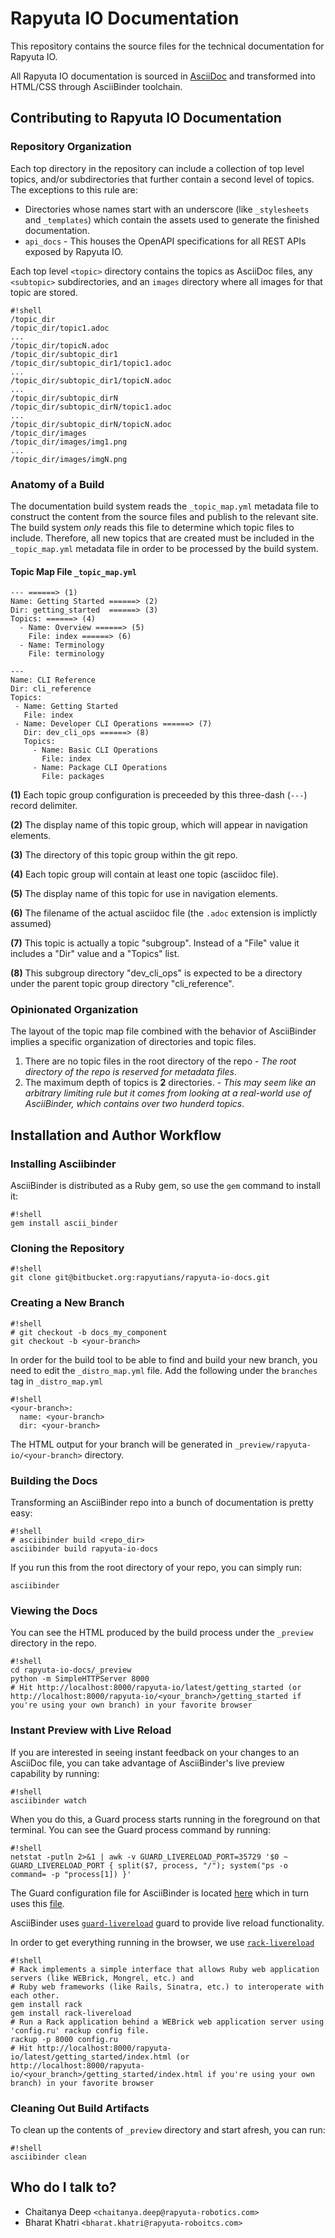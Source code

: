 # Rapyuta IO Documentation
This repository contains the source files for the technical documentation for Rapyuta IO.

All Rapyuta IO documentation is sourced in [AsciiDoc](http://www.methods.co.nz/asciidoc/) and transformed into HTML/CSS through AsciiBinder toolchain. 

## Contributing to Rapyuta IO Documentation

### Repository Organization

Each top directory in the repository can include a collection of top level topics, and/or subdirectories that further contain a second level of topics. The exceptions to this rule are:

- Directories whose names start with an underscore (like `_stylesheets` and `_templates`) which contain the assets used to generate the finished documentation.
- `api_docs` - This houses the OpenAPI specifications for all REST APIs exposed by Rapyuta IO.

Each top level `<topic>` directory contains the topics as AsciiDoc files, any `<subtopic>` subdirectories, and an `images` directory
where all images for that topic are stored. 

```
#!shell
/topic_dir
/topic_dir/topic1.adoc
...
/topic_dir/topicN.adoc
/topic_dir/subtopic_dir1
/topic_dir/subtopic_dir1/topic1.adoc
...
/topic_dir/subtopic_dir1/topicN.adoc
...
/topic_dir/subtopic_dirN
/topic_dir/subtopic_dirN/topic1.adoc
...
/topic_dir/subtopic_dirN/topicN.adoc
/topic_dir/images
/topic_dir/images/img1.png
...
/topic_dir/images/imgN.png
```

### Anatomy of a Build

The documentation build system reads the `_topic_map.yml` metadata file to construct the content from the source files and publish to the relevant site. The build system *only* reads this file to determine which topic files to include. Therefore, all new topics that are created must be included in the `_topic_map.yml` metadata file in order to be processed by the build system.

#### Topic Map File `_topic_map.yml`

```
--- ======> (1)
Name: Getting Started ======> (2)
Dir: getting_started  ======> (3)
Topics: ======> (4)
  - Name: Overview ======> (5)
    File: index ======> (6)
  - Name: Terminology
    File: terminology 

---
Name: CLI Reference
Dir: cli_reference
Topics:
 - Name: Getting Started
   File: index
 - Name: Developer CLI Operations ======> (7)
   Dir: dev_cli_ops ======> (8)
   Topics:
     - Name: Basic CLI Operations
       File: index 
     - Name: Package CLI Operations
       File: packages
```

**(1)** Each topic group configuration is preceeded by this three-dash (`---`) record delimiter.

**(2)** The display name of this topic group, which will appear in navigation elements.

**(3)** The directory of this topic group within the git repo. 

**(4)** Each topic group will contain at least one topic (asciidoc file).

**(5)** The display name of this topic for use in navigation elements. 

**(6)** The filename of the actual asciidoc file (the `.adoc` extension is implictly assumed)

**(7)** This topic is actually a topic "subgroup". Instead of a "File" value it includes a "Dir" value and a "Topics" list.

**(8)** This subgroup directory "dev_cli_ops" is expected to be a directory under the parent topic group directory "cli_reference".

### Opinionated Organization
The layout of the topic map file combined with the behavior of AsciiBinder implies a specific organization of directories and topic files. 

1. There are no topic files in the root directory of the repo - *The root directory of the repo is reserved for metadata files*.
2. The maximum depth of topics is **2** directories. - *This may seem like an arbitrary limiting rule but it comes from looking at a real-world use of AsciiBinder, which contains over two hunderd topics*.

## Installation and Author Workflow

### Installing Asciibinder

AsciiBinder is distributed as a Ruby gem, so use the `gem` command to install it:

```
#!shell
gem install ascii_binder
```

### Cloning the Repository

```
#!shell
git clone git@bitbucket.org:rapyutians/rapyuta-io-docs.git
```

### Creating a New Branch
```
#!shell
# git checkout -b docs_my_component
git checkout -b <your-branch>
```

In order for the build tool to be able to find and build your new branch, you need to edit the `_distro_map.yml` file. Add the following under the `branches` tag in `_distro_map.yml`

```
#!shell
<your-branch>:
  name: <your-branch>
  dir: <your-branch>
```

The HTML output for your branch will be generated in `_preview/rapyuta-io/<your-branch>` directory.


### Building the Docs

Transforming an AsciiBinder repo into a bunch of documentation is pretty easy:

```
#!shell
# asciibinder build <repo_dir>
asciibinder build rapyuta-io-docs
```

If you run this from the root directory of your repo, you can simply run:

```
asciibinder
```

### Viewing the Docs

You can see the HTML produced by the build process under the `_preview` directory in the repo. 

```
#!shell
cd rapyuta-io-docs/_preview
python -m SimpleHTTPServer 8000
# Hit http://localhost:8000/rapyuta-io/latest/getting_started (or http://localhost:8000/rapyuta-io/<your_branch>/getting_started if you're using your own branch) in your favorite browser
```

### Instant Preview with Live Reload

If you are interested in seeing instant feedback on your changes to an AsciiDoc file, you can take advantage of AsciiBinder's
live preview capability by running:

```
#!shell
asciibinder watch
```

When you do this, a Guard process starts running in the foreground on that terminal. You can see the Guard process command by running: 
```
#!shell
netstat -putln 2>&1 | awk -v GUARD_LIVERELOAD_PORT=35729 '$0 ~ GUARD_LIVERELOAD_PORT { split($7, process, "/"); system("ps -o command= -p "process[1]) }'
``` 

The Guard configuration file for AsciiBinder is located [here](https://github.com/redhataccess/ascii_binder/blob/master/Guardfile) which in turn uses this [file](https://github.com/redhataccess/ascii_binder/blob/master/lib/ascii_binder/tasks/guards.rb).

AsciiBinder uses [`guard-livereload`](https://github.com/guard/guard-livereload) guard to provide live reload functionality. 

In order to get everything running in the browser, we use [`rack-livereload`](https://github.com/johnbintz/rack-livereload)

```
#!shell
# Rack implements a simple interface that allows Ruby web application servers (like WEBrick, Mongrel, etc.) and 
# Ruby web frameworks (like Rails, Sinatra, etc.) to interoperate with each other.
gem install rack
gem install rack-livereload
# Run a Rack application behind a WEBrick web application server using 'config.ru' rackup config file. 
rackup -p 8000 config.ru
# Hit http://localhost:8000/rapyuta-io/latest/getting_started/index.html (or http://localhost:8000/rapyuta-io/<your_branch>/getting_started/index.html if you're using your own branch) in your favorite browser
```

### Cleaning Out Build Artifacts

To clean up the contents of `_preview` directory and start afresh, you can run:

```
#!shell
asciibinder clean
```

## Who do I talk to?
- Chaitanya Deep `<chaitanya.deep@rapyuta-robotics.com>`
- Bharat Khatri `<bharat.khatri@rapyuta-roboitcs.com>`
